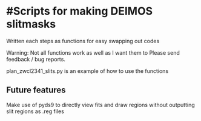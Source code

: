 #Scripts for making DEIMOS slitmasks
=====================
Written each steps as functions for easy swapping out codes

Warning: Not all functions work as well as I want them to
Please send feedback / bug reports.

plan_zwcl2341_slits.py is an example of how to use the functions

Future features
----------------
Make use of pyds9 to directly view fits and draw regions without outputting slit regions as .reg files 


 
